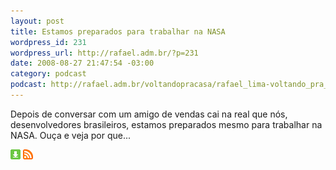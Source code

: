 ```yaml
--- 
layout: post
title: Estamos preparados para trabalhar na NASA
wordpress_id: 231
wordpress_url: http://rafael.adm.br/?p=231
date: 2008-08-27 21:47:54 -03:00
category: podcast
podcast: http://rafael.adm.br/voltandopracasa/rafael_lima-voltando_pra_casa-0011.mp3
---
```

Depois de conversar com um amigo de vendas cai na real que nós, desenvolvedores brasileiros, estamos preparados mesmo para trabalhar na NASA. Ouça e veja por que...

<a class="noborder" href="http://rafael.adm.br/voltandopracasa/rafael_lima-voltando_pra_casa-0011.mp3" title="Download"><img src="/images/download_green.gif" border="0" alt="Download" /></a> <a class="noborder" href="http://feeds.feedburner.com/rafael_lima_podcast" title="RSS"><img src="/images/icn-feed-16x16.png" border="0" alt="RSS" /></a>



